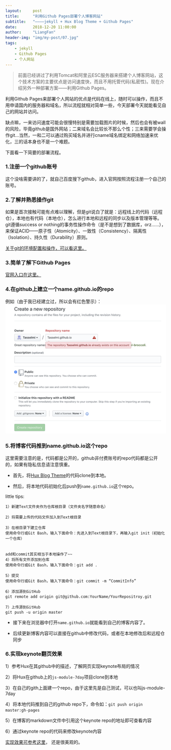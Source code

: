 ```yaml
---
layout:     post
title:      "利用Github Pages部署个人博客网站"
subtitle:   "————jekyll + Hux Blog Theme + Github Pages"
date:       2018-12-20 11:00:00
author:     "LiangFan"
header-img: "img/my-post/07.jpg"
tags:
    - jekyll 
    - Github Pages 
    - 个人网站
---
```


> 前面已经讲过了利用Tomcat和阿里云ESC服务器来搭建个人博客网站，这个技术方案的主要优点是访问速度快，而且不用托管代码(私密性)。现在介绍另外一种部署方案——利用Github Pages。

利用Github Pages来部署个人网站的优点是代码在线上，随时可以操作，而且不用申请国内的服务器和域名，所以流程就相对简单一些，今天部署今天就能看见自己的网站并访问。


缺点嘛，一来访问速度可能会很慢特别是需要加载图片的时候，然后也会有被wall的风险，毕竟github是国外网站；二来域名会比较长不那么个性；三来需要学会操作git…当然，一和二可以通过购买域名并进行cname域名绑定和网络加速来优化，三的话本身也不是一个难题。


下面看一下简要的部署流程。


### 1.注册一个github账号
这个没啥需要讲的了，就自己百度搜下github，进入官网按照流程注册一个自己的账号。

### 2.了解并熟悉操作git
如果是首次接触可能有点难以理解，但是git说白了就是：远程线上的代码（远程仓），本地也有代码（本地仓），怎么进行本地和远程的同步以及版本管理等等。git遵循success or nothing的事务性操作命令（是不是想到了数据库，orz……），来保证ACID——原子性（Atomicity）、一致性（Consistency）、隔离性（Isolation）、持久性（Durability）原则。

[关于git的环境配置和操作，可以看这里。](https://blog.csdn.net/qq_38716242/article/details/79380825)

### 3.简单了解下Github Pages
[官网入口在这里。](https://pages.github.com/)

 

### 4.在github上建立一个name.github.io的repo

例如（由于我已经建立过，所以会有红色警示）：
![Alt text](/img/my-post/20181219a.png)

### 5.将博客代码推到name.github.io这个repo
这里需要注意的是，代码都是公开的，github非付费账号的repo代码都是公开的，如果有隐私信息请注意慎重。

- 首先，将[Hux Blog Theme](https://github.com/huxpro/huxpro.github.io/)的代码clone到本地。

- 然后，将本地代码初始化后push到`name.github.io`这个repo。

little tips:
```
1）新建Text文件夹作为仓库根目录（文件夹名字随意命名）

2）将需要上传的代码文件加入到Text根目录

3）在根目录下建立仓库
使用命令行或Git Bash，输入下面命令：先进入到Text根目录下，再输入git init（初始化一个仓库）


add和commit其实相当于本地操作了~~
4）将所有文件添加到仓库
使用命令行或Git Bash，输入下面命令：git add .

5）提交
使用命令行或Git Bash，输入下面命令：git commit -m “CommitInfo”

6）添加源到GitHub
git remote add origin git@github.com:YourName/YourRepositroy.git

7）上传源到GitHub
git push -u origin master
```

- 接下来在浏览器中打开`name.github.io`就能看到自己的博客内容了。

- 后续更新博客内容可以直接在github中修改代码，或者在本地修改后和远程仓同步

 

### 6.实现keynote翻页效果

1）参考Hux在其github中的描述，了解网页实现keynote布局的情况

2）将Hux在github上的`js-module-7day`项目clone到本地

3）在自己的gith上面建一个repo，由于这里先是自己测试，可以也叫js-module-7day

4）将本地代码推到自己的github repo下，命令如：`git push origin master:gh-pages`

5）在博客的markdown文件中引用这个keynote repo的地址即可查看内容

6）通过keynote repo的代码来修改keynote内容

[实现效果可参考这里](https://huangxuan.me/js-module-7day/#/)， 还是很美观的。
















